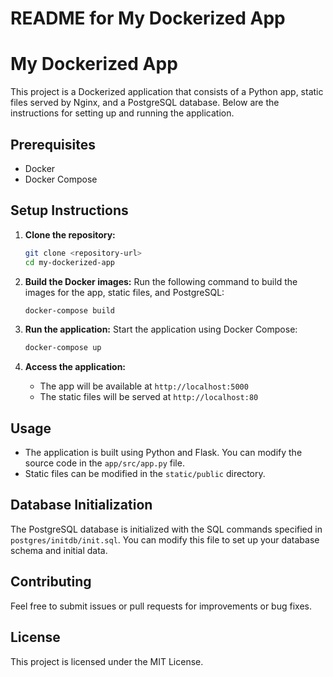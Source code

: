# README for My Dockerized App

# My Dockerized App

This project is a Dockerized application that consists of a Python app, static files served by Nginx, and a PostgreSQL database. Below are the instructions for setting up and running the application.

## Prerequisites

- Docker
- Docker Compose

## Setup Instructions

1. **Clone the repository:**
   ```bash
   git clone <repository-url>
   cd my-dockerized-app
   ```

2. **Build the Docker images:**
   Run the following command to build the images for the app, static files, and PostgreSQL:
   ```bash
   docker-compose build
   ```

3. **Run the application:**
   Start the application using Docker Compose:
   ```bash
   docker-compose up
   ```

4. **Access the application:**
   - The app will be available at `http://localhost:5000`
   - The static files will be served at `http://localhost:80`

## Usage

- The application is built using Python and Flask. You can modify the source code in the `app/src/app.py` file.
- Static files can be modified in the `static/public` directory.

## Database Initialization

The PostgreSQL database is initialized with the SQL commands specified in `postgres/initdb/init.sql`. You can modify this file to set up your database schema and initial data.

## Contributing

Feel free to submit issues or pull requests for improvements or bug fixes.

## License

This project is licensed under the MIT License.
